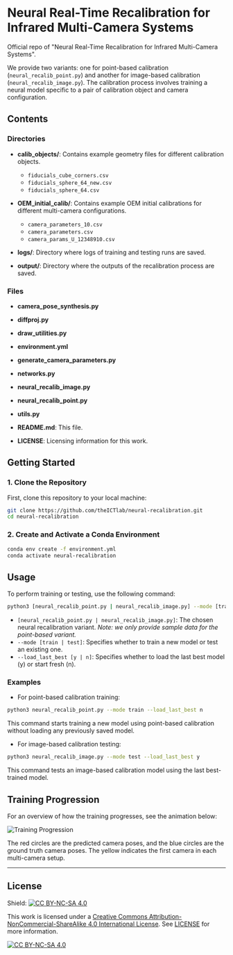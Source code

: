 # Neural Real-Time Recalibration for Infrared Multi-Camera Systems
Official repo of "Neural Real-Time Recalibration for Infrared Multi-Camera Systems".

We provide two variants: one for point-based calibration (`neural_recalib_point.py`) and another for image-based calibration (`neural_recalib_image.py`). The calibration process involves training a neural model specific to a pair of calibration object and camera configuration.

## Contents

### Directories
- **calib_objects/**: Contains example geometry files for different calibration objects.
  - `fiducials_cube_corners.csv`
  - `fiducials_sphere_64_new.csv`
  - `fiducials_sphere_64.csv`

- **OEM_initial_calib/**: Contains example OEM initial calibrations for different multi-camera configurations.
  - `camera_parameters_10.csv`
  - `camera_parameters.csv`
  - `camera_params_U_12348910.csv`

- **logs/**: Directory where logs of training and testing runs are saved.

- **output/**: Directory where the outputs of the recalibration process are saved.

### Files
  - **camera_pose_synthesis.py**
  - **diffproj.py**
  - **draw_utilities.py**
  - **environment.yml**
  - **generate_camera_parameters.py**
  - **networks.py**
  - **neural_recalib_image.py**
  - **neural_recalib_point.py**
  - **utils.py**

- **README.md**: This file.
- **LICENSE**: Licensing information for this work.

## Getting Started

### 1. Clone the Repository

First, clone this repository to your local machine:

```bash
git clone https://github.com/theICTlab/neural-recalibration.git
cd neural-recalibration
```

### 2. Create and Activate a Conda Environment

```bash
conda env create -f environment.yml
conda activate neural-recalibration
```

## Usage

To perform training or testing, use the following command:

```bash
python3 [neural_recalib_point.py | neural_recalib_image.py] --mode [train | test] --load_last_best [y | n]
```
- `[neural_recalib_point.py | neural_recalib_image.py]`: The chosen neural recalibration variant. *Note: we only provide sample data for the point-based variant.*
- `--mode [train | test]`: Specifies whether to train a new model or test an existing one.
- `--load_last_best [y | n]`: Specifies whether to load the last best model (y) or start fresh (n).

### Examples

- For point-based calibration training:
```bash
python3 neural_recalib_point.py --mode train --load_last_best n
```
This command starts training a new model using point-based calibration without loading any previously saved model.

- For image-based calibration testing:
```bash
python3 neural_recalib_image.py --mode test --load_last_best y
```
This command tests an image-based calibration model using the last best-trained model.

## Training Progression

For an overview of how the training progresses, see the animation below:

![Training Progression](example_training/training_progression.gif)

The red circles are the predicted camera poses, and the blue circles are the ground truth camera poses. The yellow indicates the first camera in each multi-camera setup.

---

## License

Shield: [![CC BY-NC-SA 4.0][cc-by-nc-sa-shield]][cc-by-nc-sa]

This work is licensed under a
[Creative Commons Attribution-NonCommercial-ShareAlike 4.0 International License][cc-by-nc-sa]. See [LICENSE](LICENSE) for more information.

[![CC BY-NC-SA 4.0][cc-by-nc-sa-image]][cc-by-nc-sa]

[cc-by-nc-sa]: http://creativecommons.org/licenses/by-nc-sa/4.0/
[cc-by-nc-sa-image]: https://licensebuttons.net/l/by-nc-sa/4.0/88x31.png
[cc-by-nc-sa-shield]: https://img.shields.io/badge/License-CC%20BY--NC--SA%204.0-lightgrey.svg
